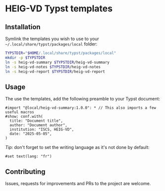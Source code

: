 # HEIG-VD Typst templates

## Installation

Symlink the templates you wish to use to your `~/.local/share/typst/packages/local` folder:

```bash
TYPSTDIR="$HOME/.local/share/typst/packages/local"
mkdir -p $TYPSTDIR
ln -s heig-vd-summary $TYPSTDIR/heig-vd-summary
ln -s heig-vd-notes $TYPSTDIR/heig-vd-notes
ln -s heig-vd-report $TYPSTDIR/heig-vd-report
```

## Usage

The use the templates, add the following preamble to your Typst document:

```typst
#import "@local/heig-vd-summary:1.0.0": * // This also imports a few useful macros
#show: conf.with(
  title: "Document title",
  author: "Document author",
  institution: "ISCS, HEIG-VD",
  date: "2025-05-05",
)
```

_Tip_: don't forget to set the writing language as it's not done by default:

```typst
#set text(lang: "fr")
```

## Contributing

Issues, requests for improvements and PRs to the project are welcome.
